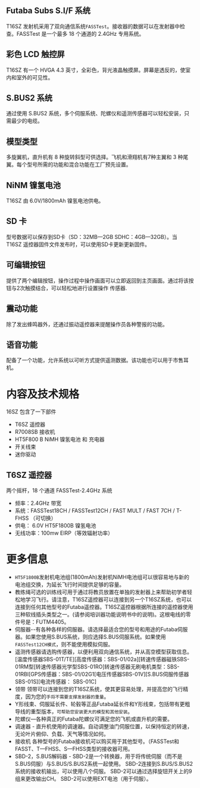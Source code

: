 ## Futaba Subs S.I/F 系统
T16SZ 发射机采用了双向通信系统`FASSTest`。接收器的数据可以在发射器中检查。FASSTest 是一个最多 18 个通道的 2.4GHz 专用系统。

## 彩色 LCD 触控屏
T16SZ 有一个 HVGA 4.3 英寸，全彩色，背光液晶触摸屏。屏幕是透反的，使室内和室外的可见性。

## S.BUS2 系统
通过使用 S.BUS2 系统，多个伺服系统、陀螺仪和遥测传感器可以轻松安装，只需最少的电缆。

## 模型类型
多旋翼机，直升机有 8 种旋转斜型可供选择。飞机和滑翔机有7种主翼和 3 种尾翼。每个型号所需的功能和混合功能在工厂预先设置。

## NiNM 镍氢电池
T16SZ 由 6.0V/1800mAh 镍氢电池供电。

## SD 卡
型号数据可以保存到SD卡（SD：32MB—2GB SDHC：4GB—32GB）。当 T16SZ 遥控器固件文件发布时，可以使用SD卡更新更新固件。

## 可编辑按钮
提供了两个编辑按钮，操作过程中操作画面可以立即返回到主页画面。通过将该按钮与2次触摸结合，可以轻松地进行设置操作
传感器.

## 震动功能
除了发出蜂鸣器外，还通过振动遥控器来提醒操作员各种警报的功能。

## 语音功能
配备了一个功能，允许系统以可听方式提供遥测数据。该功能也可以用于市售耳机。

# 内容及技术规格

16SZ 包含了一下部件
* T6SZ 遥控器
* R7008SB 接收机
* HT5F800 B NiMH 镍氢电池 和 充电器
* 开关线束
* 迷你驱动
  
## T6SZ 遥控器
两个摇杆，18 个通道 FASSTest-2.4GHz 系统

* 频率：2.4GHz 带宽
* 系统：FASSTest18CH / FASSTest12CH / FAST MULT / FAST 7CH / T-FHSS （可切换）
* 供电： 6.0V HT5F1800B 镍氢电池
* 无线功率：100mw EIRP（等效辐射功率）

#  更多信息
  * `HT5F1800B`发射机电池组(1800mAh)发射机NiMH电池组可以很容易地与新的电池组交换，为延长飞行时间提供足够的容量。
* 教练绳可选的训练线可用于通过将教员放置在单独的发射器上来帮助初学者轻松地学习飞行。请注意，T16SZ遥控器可以连接到另一个T16SZ系统，也可以连接到任何其他型号的Futaba遥控器。T16SZ遥控器根据所连接的遥控器使用三种软线插头类型之一。(请参阅培训器功能说明书中的说明)。这根电线的零件号是：FUTM4405。
* 伺服器--有各种各样的伺服器。请选择最适合您的型号和用途的Futaba伺服器。如果您使用S.BUS系统，则应选择S.BUS伺服系统。如果使用`FASSTest12CH模式`，则不能使用模拟伺服。
* 遥测传感器请选购传感器，以便利用双向通信系统，并从高空模型获取信息。
[温度传感器SBS-01T/TE][高度传感器：SBS-01/02a][转速传感器磁铁SBS-01RM型[转速传感器光学型SBS-01RO]转速传感器无刷电机类型：SBS-01RBI[GPS传感器：SBS-01/02G1[电压传感器SBS-01V][S.BUS伺服传感器SBS-01S][电流传感器：
SBS-01C]
* 领带 领带可以连接到您的T16SZ系统，使其更容易处理，并提高您的飞行精度，因为您的`手将不需要支撑发射器的重量`。
* Y形线束、伺服延长件、轮毂等正品Futaba延长件和Y形线束，包括带有更粗导线的重型版本，`可帮助您安装更大的模型和其他安装`。
* 陀螺仪—各种真正的Futaba陀螺仪可满足您的飞机或直升机的需要。
* 调速器 - 直升机使用的调速器。自动调整油门伺服位置，以保持恒定的转速，无论叶片俯仰、负载、天气等情况如何。
* 接收机 各种型号的Futaba接收机可以购买用于其他型号。（FASSTest和FASST、T—FHSS、S—FHSS类型的接收器可用。
* SBD-2，S.BUS解码器 - SBD-2是一个转换器，用于将传统伺服（而不是S.BUS伺服）与S.BUS/S.BUS2系统一起使用。 SBD-2连接到S.BUS/S.BUS2系统的接收机输出，可以使用八个伺服。 SBD-2可以通过选择旋钮开关上的9组来更改输出CH。 SBD-2可以使用EXT电池（用于伺服）。
